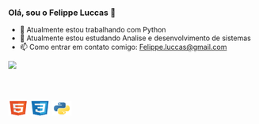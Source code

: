 ### Olá, sou o Felippe Luccas 👋


- 🔭 Atualmente estou trabalhando com Python
- 🌱 Atualmente estou estudando Analise e desenvolvimento de sistemas
- 📫 Como entrar em contato comigo: Felippe.luccas@gmail.com

<img height="180em" src="https://github-readme-stats.vercel.app/api?username=ofelippinhodev&show_icons=true&theme=tokyonight"
  />
  
<img scr="https://github-readme-stats.vercel.app/api/top-langs/?username=ofelippinhodev&layout=compact&langs_count=16&theme=tokyonight"
  />

<div style="display: inline_block"><br>
  <img align="center" alt="Feh-HTML" height="30" width="40" src="https://raw.githubusercontent.com/devicons/devicon/master/icons/html5/html5-original.svg">
  <img align="center" alt="Feh--CSS" height="30" width="40" src="https://raw.githubusercontent.com/devicons/devicon/master/icons/css3/css3-original.svg">
  <img align="center" alt="Feh-Python" height="30" width="40" src="https://raw.githubusercontent.com/devicons/devicon/master/icons/python/python-original.svg">
</div>

